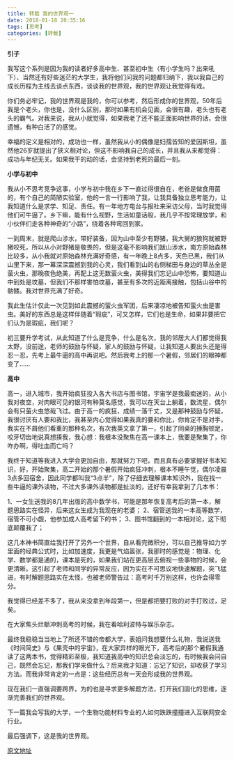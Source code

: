 ```yaml
---
title: 转载 我的世界观一
date: 2018-01-18 20:35:16
tags: [思考]
categories: [转载]
---
```


**引子**

我写这个系列是因为我的读者好多高中生、甚至初中生（有小学生吗？出来吼下）、当然还有好些迷茫的大学生，我将他们问我的问题都归纳下，我以我自己的成长历程为主线去谈点东西，谈谈我的世界观，我的世界观让我觉得有戏。

你们务必牢记，我的世界观是我的，你可以参考，然后形成你的世界观，50年后我是个老头，你也是，没什么区别，那时如果有机会见面，会很有趣，老头也有老头的霸气。对我来说，我从小就觉得，如果我老了还不能正面影响世界的话，会很遗憾，有种白活了的感觉。

幸福的定义是相对的，成功也一样，虽然我从小的偶像是妇孺皆知的爱因斯坦，虽然他26岁就提出了狭义相对论，但这不影响我自己的成长，并且我从来都觉得：成功与年纪无关。如果我干的动的话，会坚持到老死的最后一刻。

**小学与初中**

我从小不思考竞争这事，小学与初中我在乡下一直过得很自在，老爸是做食用菌的，有个自己的简陋实验室，他的一言一行影响了我，让我具备独立思考能力，让我知道什么是求学、知足、责任。有一年地方电台与报社来采访父母，当时我觉得他们可牛逼了。乡下嘛，能有什么视野，生活如童话般，我几乎不按常理放学，和小伙伴们走各种神奇的“小路”，绕着各种弯回到家。

一到周末，就是爬山涉水，带好装备，因为山中至少有野猪，我大舅的狼狗就被野猪咬死，所以从小对野猪是敬畏的，但是这毫不影响我们跋山涉水，南方原始森林比较多，从小我就对原始森林充满好奇感，有一年晚上8点多，天色已黑，我们从山里下来，那一幕深深震撼到我的心灵，我们看到山的右侧梯田与身边的草丛全是萤火虫，那晚夜色绝美，再配上这无数萤火虫，美得我们忘记山中恐怖，要知道山中到处是坟墓，但我们不那样害怕坟墓，甚至有多次的近距离接触，包括山谷中的骷髅。我对世界充满了好奇。

我此生估计仅此一次见到如此震撼的萤火虫军团，后来凄凉地被告知萤火虫是害虫。美好的东西总是这样伴随着“瑕疵”，可又怎样，它们也是生命，如果非要把它们认为是瑕疵，我们呢？

初三要升学考试，从此知道了什么是竞争，什么是名次，我的邻居大人们都觉得我太野，没前途，老师的鼓励与怀疑，家人的鼓励与怀疑，让我知道人要出头还是得忍一忍，先考上最牛逼的高中再说吧。然后我考上的那一个暑假，邻居们的眼神都变了……

**高中**

高一，进入城市，我开始疯狂投入各大书店与图书馆，宇宙学是我最痴迷的，从小我对夜空，对肉眼可见的银河有种莫名感觉，我可以在天台上躺着，数流星，偶尔会有只萤火虫悠哉飞过。由于高一的疯狂，成绩一落千丈，又是那种鼓励与怀疑，我很讨厌有人要和我比，我甚至内心觉得如果我真的要和你比，你肯定不是对手，我实在不屑他们看重的那种名次，有次我英文拿了第一，引起了同桌的捶胸顿足，咬牙切齿地说真想揍我，我心想：我根本没聚焦在高一课本上，我要是聚集了，你咋办啊，得吐血而亡吗？

我终于知道等我进入大学会更加自由，那就努力下吧，而且真有必要掌握好书本知识，好，开始聚集，高二开始的那个暑假开始疯狂冲刺，根本不睡午觉，偶尔凌晨3点多回宿舍，因此同学都叫我“3点半”，除了仔细去理解课本知识外，我在找一些牛逼的课外读物，不过大多课外读物都是扯淡的，还好有幸我拿到了几本书：

1、一女生送我的8几年出版的高中数学书，可能是那年恢复高考后的第一本，解题思路实在怪异，后来这女生成为我现在的老婆；
2、宿管送我的一本高等数学，宿管不可小觑，他参加成人高考留下的书；
3、图书馆翻到的一本相对论，这下彻底颠覆我了；

这几本神书简直给我打开了另外一个世界，自从看完微积分，可以自己推导如力学里面的经典公式时，比如加速度，我更是气焰嚣张，我那时的感觉是：物理、化学、数学都是通的，课本是死的，如果我们站在更高层去俯视一些事物的时候，会更清晰。这引起了老师和同学的异常反应，因为实在不可思议地快速解题，突飞猛进，有时解题思路实在太怪，也被老师警告过：高考时千万别这样，也许会得零分。

我觉得已经差不多了，我从来没拿到年段第一，但是都把要打败的对手打败过，足矣。

在大家焦头烂额冲刺高考的时候，我在看哈利波特与娱乐杂志。

最终我稳稳当当地上了所还不错的帝都大学，表姐问我想要什么礼物，我说送我《时间简史》与《果壳中的宇宙》，在大家异样的眼光下，高考后的那个暑假我通读了这两本书，觉得精彩至极，我知道我高中的知识总会淡忘的，有时候我会问自己，既然会忘记，那我们学来做什么？后来我才知道：忘记了知识，却收获了学习方法。而我非常肯定的一点是：这些经历总有一天会形成我的世界观。

现在我们一直强调要跨界，为的也是寻求更多解题方法，打开我们固化的思维，逐渐完善我们的世界观。

下一篇我会写我的大学，一个生物功能材料专业的人如何跌跌撞撞进入互联网安全行业。

最后强调下，这是我的世界观。

[原文地址](http://mp.weixin.qq.com/s?__biz=MzA3NTEzMTUwNA==&mid=200044242&idx=1&sn=7496bc07e3d12e63bc8bdb7deaa9c083#rd)